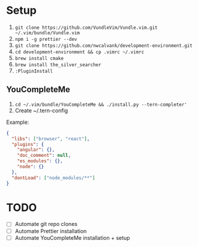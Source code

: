# Setup

1. `git clone https://github.com/VundleVim/Vundle.vim.git ~/.vim/bundle/Vundle.vim`
1. `npm i -g prettier --dev`
1. `git clone https://github.com/nwcalvank/development-environment.git`
1. `cd development-environment && cp .vimrc ~/.vimrc`
1. `brew install cmake`
1. `brew install the_silver_searcher`
1. `:PluginInstall`

## YouCompleteMe

1. `cd ~/.vim/bundle/YouCompleteMe && ./install.py --tern-completer'`
1. Create ~/.tern-config

Example:

```json
{
  "libs": ["browser", "react"],
  "plugins": {
    "angular": {},
    "doc_comment": null,
    "es_modules": {},
    "node": {}
  },
  "dontLoad": ["node_modules/**"]
}
```

# TODO

- [ ] Automate git repo clones
- [ ] Automate Prettier installation
- [ ] Automate YouCompleteMe installation + setup
